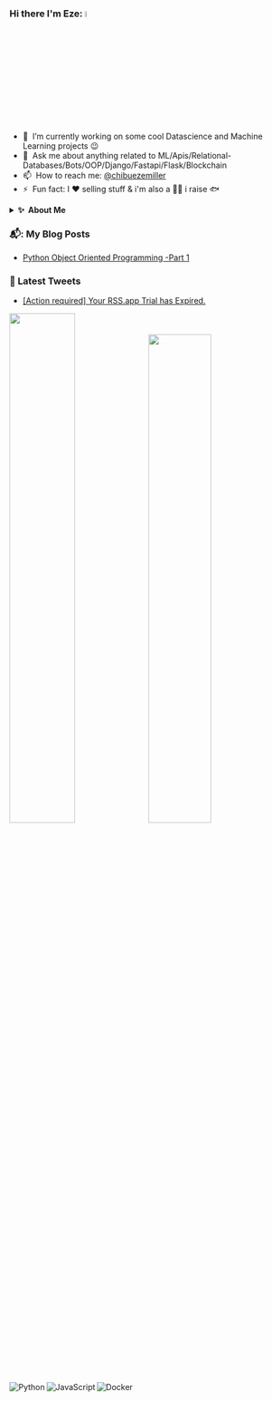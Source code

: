 ### Hi there I'm Eze: <img src="https://media.giphy.com/media/hvRJCLFzcasrR4ia7z/giphy.gif" width="5%">


- 🔭 &nbsp;I’m currently working on some cool Datascience and Machine Learning projects :wink:
- 💬 &nbsp;Ask me about anything related to ML/Apis/Relational-Databases/Bots/OOP/Django/Fastapi/Flask/Blockchain
- 📫 &nbsp;How to reach me: [@chibuezemiller](https://twitter.com/chibuezemiller) 
- ⚡ &nbsp;Fun fact: I :heart: selling stuff  &  i'm also a 🧑‍🌾 i raise 🐟 



<details>
 <summary><b>✨&nbsp;&nbsp;About&nbsp;Me</b></summary>
  <br/>

I am a Sales and Business development professional with over 8 years of experience working for a fortune 500 company turned Fullstack Developer.

### Personal Story
I graduated with a Marketing Degree and have explored the business environment,i have worked in the pharmaceutical space as well as the fmcg sector, my job titles are as follows ;channel innovation executive,Trade marketing representative, Business Development Representaive,Distributor Developer and Sales Manager.

  As a Sales Manager I have Managed and led 11(Eleven) Business Development Represntative and 20 distributors.
  
I have noticed from experience that many business tasks are done manually which led to alot of down time, wastages and ineficiencies.
  
The above business problem of manual and tedious tasks sparked my interest to search for solution ,which led me to programming.
  
Python was my first language and because its the king of automation , it help me speedup processes,improve collaborations and infact i decided to solve the business problem from the side of 💻.


</details>



### 📬:  My Blog Posts
<!-- BLOG-POST-LIST:START -->
- [Python Object Oriented Programming -Part 1](https://ezemillz.hashnode.dev/python-object-oriented-programming-part-1)
<!-- BLOG-POST-LIST:END -->

### 📱 Latest Tweets

<!-- TWITTER:START -->
- [[Action required] Your RSS.app Trial has Expired.](https://rss.app)
<!-- TWITTER:END -->







<p float="left">
<img   " width="48%" src ="https://github-readme-stats.vercel.app/api?username=ChibuezeOnejeme&show_icons=true&theme=cobalt" />                                            <img   " width="47%"  src ="https://github-readme-stats.vercel.app/api/top-langs/?username=ChibuezeOnejeme&layout=compact"/>
<p/>
<img align="left" alt ="Python"    src="https://img.shields.io/badge/python-3670A0?style=for-the-badge&logo=python&logoColor=ffdd54"/>
<img align="left" alt="JavaScript" src="https://img.shields.io/badge/javascript-%23323330.svg?style=for-the-badge&logo=javascript&logoColor=%23F7DF1E"/>
<img align="left" alt="Docker"     src="https://img.shields.io/badge/docker-%230db7ed.svg?style=for-the-badge&logo=docker&logoColor=white"/>
